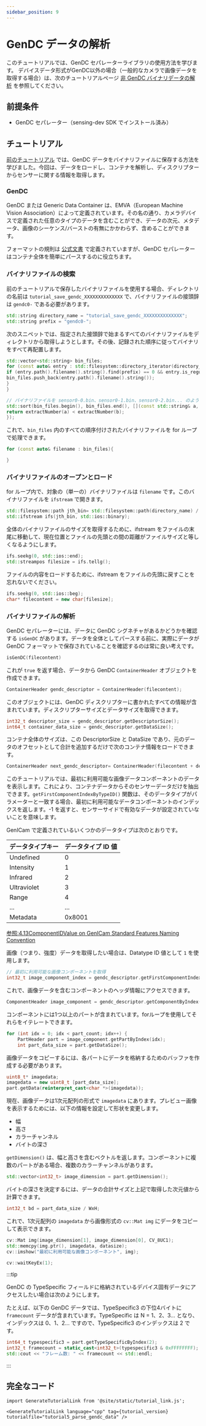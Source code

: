 ```yaml
---
sidebar_position: 9
---
```


# GenDC データの解析

このチュートリアルでは、GenDC セパレーターライブラリの使用方法を学びます。
デバイスデータ形式がGenDC以外の場合（一般的なカメラで画像データを取得する場合）は、次のチュートリアルページ [非 GenDC バイナリデータの解析](./parse-image-bin.md) を参照してください。

## 前提条件

* GenDC セパレーター（sensing-dev SDK でインストール済み）

## チュートリアル

[前のチュートリアル](save-gendc) では、GenDC データをバイナリファイルに保存する方法を学びました。今回は、データをロードし、コンテナを解析し、ディスクリプターからセンサーに関する情報を取得します。

### GenDC

GenDC または Generic Data Container は、EMVA（European Machine Vision Association）によって定義されています。その名の通り、カメラデバイスで定義された任意のタイプのデータを含むことができ、データの次元、メタデータ、画像のシーケンス/バーストの有無にかかわらず、含めることができます。

フォーマットの規則は [公式文書](https://www.emva.org/wp-content/uploads/GenICam_GenDC_v1_1.pdf) で定義されていますが、GenDC セパレーターはコンテナ全体を簡単にパースするのに役立ちます。

### バイナリファイルの検索

前のチュートリアルで保存したバイナリファイルを使用する場合、ディレクトリの名前は `tutorial_save_gendc_XXXXXXXXXXXXXX` で、バイナリファイルの接頭辞は `gendc0-` である必要があります。

```c++
std::string directory_name = "tutorial_save_gendc_XXXXXXXXXXXXXX";
std::string prefix = "gendc0-";
```

次のスニペットでは、指定された接頭辞で始まるすべてのバイナリファイルをディレクトリから取得しようとします。その後、記録された順序に従ってバイナリをすべて再配置します。

```c++
std::vector<std::string> bin_files;
for (const auto& entry : std::filesystem::directory_iterator(directory_name)) {
if (entry.path().filename().string().find(prefix) == 0 && entry.is_regular_file() && entry.path().extension() == ".bin") {
bin_files.push_back(entry.path().filename().string());
}
}

// バイナリファイルを sensor0-0.bin、sensor0-1.bin、sensor0-2.bin... のように再配置します
std::sort(bin_files.begin(), bin_files.end(), [](const std::string& a, const std::string& b) {
return extractNumber(a) < extractNumber(b);
});
```

これで、`bin_files` 内のすべての順序付けされたバイナリファイルを for ループで処理できます。

```c++
for (const auto& filename : bin_files){

}
```

### バイナリファイルのオープンとロード

for ループ内で、対象の（単一の）バイナリファイルは `filename` です。このバイナリファイルを `ifstream` で開きます。

```c++
std::filesystem::path jth_bin= std::filesystem::path(directory_name) / std::filesystem::path(filename);
std::ifstream ifs(jth_bin, std::ios::binary);
```

全体のバイナリファイルのサイズを取得するために、ifstream をファイルの末尾に移動して、現在位置とファイルの先頭との間の距離がファイルサイズと等しくなるようにします。

```c++
ifs.seekg(0, std::ios::end);
std::streampos filesize = ifs.tellg();
```

ファイルの内容をロードするために、ifstream をファイルの先頭に戻すことを忘れないでください。

```c++
ifs.seekg(0, std::ios::beg);
char* filecontent = new char[filesize];
```

### バイナリファイルの解析

GenDC セパレーターには、データに GenDC シグネチャがあるかどうかを確認する `isGenDC` があります。データを全体としてパースする前に、実際にデータが GenDC フォーマットで保存されていることを確認するのは常に良い考えです。

```c++
isGenDC(filecontent)
```

これが `true` を返す場合、データから GenDC `ContainerHeader` オブジェクトを作成できます。

```c++
ContainerHeader gendc_descriptor = ContainerHeader(filecontent);
```

このオブジェクトには、GenDC ディスクリプターに書かれたすべての情報が含まれています。ディスクリプターサイズとデータサイズを取得できます。

```c++
int32_t descriptor_size = gendc_descriptor.getDescriptorSize();
int64_t container_data_size = gendc_descriptor.getDataSize();
```

コンテナ全体のサイズは、この DescriptorSize と DataSize であり、元のデータのオフセットとして合計を追加するだけで次のコンテナ情報をロードできます。

```c++
ContainerHeader next_gendc_descriptor= ContainerHeader(filecontent + descriptor_size + data_size);
```

このチュートリアルでは、最初に利用可能な画像データコンポーネントのデータを表示します。これにより、コンテナデータからそのセンサーデータだけを抽出できます。`getFirstComponentIndexByTypeID()` 関数は、そのデータタイプがパラメーターと一致する場合、最初に利用可能なデータコンポーネントのインデックスを返します。-1 を返すと、センサーサイドで有効なデータが設定されていないことを意味します。

GenICam で定義されているいくつかのデータタイプは次のとおりです。

| データタイプキー | データタイプ ID 値 |
|--------------|-------------------|
| Undefined    | 0                 |
| Intensity    | 1                 |
| Infrared     | 2                 |
| Ultraviolet  | 3                 |
| Range        | 4                 |
| ...          | ...               |
| Metadata     | 0x8001            |

[参照:4.13ComponentIDValue on GenICam Standard Features Naming Convention](https://www.emva.org/wp-content/uploads/GenICam_SFNC_v2_7.pdf)

画像（つまり、強度）データを取得したい場合は、Datatype ID 値として `1` を使用します。

```c++
// 最初に利用可能な画像コンポーネントを取得
int32_t image_component_index = gendc_descriptor.getFirstComponentIndexByTypeID(1);
```

これで、画像データを含むコンポーネントのヘッダ情報にアクセスできます。
```c++
ComponentHeader image_component = gendc_descriptor.getComponentByIndex(image_component_index);
```

コンポーネントには1つ以上のパートが含まれています。forループを使用してそれらをイテレートできます。
```c++
for (int idx = 0; idx < part_count; idx++) {
    PartHeader part = image_component.getPartByIndex(idx);
    int part_data_size = part.getDataSize();
```

画像データをコピーするには、各パートにデータを格納するためのバッファを作成する必要があります。
```c++
uint8_t* imagedata;
imagedata = new uint8_t [part_data_size];
part.getData(reinterpret_cast<char *>(imagedata));
```

現在、画像データは1次元配列の形式で `imagedata` にあります。プレビュー画像を表示するためには、以下の情報を設定して形状を変更します。
* 幅
* 高さ
* カラーチャンネル
* バイトの深さ

`getDimension()` は、幅と高さを含むベクトルを返します。コンポーネントに複数のパートがある場合、複数のカラーチャンネルがあります。
```c++
std::vector<int32_t> image_dimension = part.getDimension();
```

バイトの深さを決定するには、データの合計サイズと上記で取得した次元値から計算できます。
```c++
int32_t bd = part_data_size / WxH;
```

これで、1次元配列の `imagedata` から画像形式の `cv::Mat img` にデータをコピーして表示できます。
```c++
cv::Mat img(image_dimension[1], image_dimension[0], CV_8UC1);
std::memcpy(img.ptr(), imagedata, datasize);
cv::imshow("最初に利用可能な画像コンポーネント", img);

cv::waitKeyEx(1);
```

:::tip

GenDC の TypeSpecific フィールドに格納されているデバイス固有データにアクセスしたい場合は次のようにします。

たとえば、以下の GenDC データでは、TypeSpecific3 の下位4バイトに `framecount` データが含まれています。TypeSpecific は N = 1、2、3... となり、インデックスは 0、1、2... ですので、TypeSpecific3 のインデックスは 2 です。

```c++
int64_t typespecific3 = part.getTypeSpecificByIndex(2);
int32_t framecount = static_cast<int32_t>(typespecific3 & 0xFFFFFFFF);
std::cout << "フレーム数: " << framecount << std::endl;          
```
:::

## 完全なコード

```import {tutorial_version} from "@site/static/version_const/v240505.js"
import GenerateTutorialLink from '@site/static/tutorial_link.js';

<GenerateTutorialLink language="cpp" tag={tutorial_version} tutorialfile="tutorial5_parse_gendc_data" />
```
